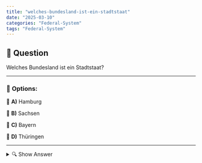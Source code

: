 ```yaml
---
title: "welches-bundesland-ist-ein-stadtstaat"
date: "2025-03-10"
categories: "Federal-System"
tags: "Federal-System"
---
```


## 📌 **Question**

Welches Bundesland ist ein Stadtstaat?



---

### 📝 **Options:**

🔘 **A)** Hamburg

🔘 **B)** Sachsen

🔘 **C)** Bayern

🔘 **D)** Thüringen

---

<details>
  <summary>🔍 Show Answer</summary>

  <p>
💡  <b>Correct Answer:</b>  a
  </p>
  <p>
    📖<b>Explanation:</b>
    Deutschland besteht aus 16 Bundesländern, die unterschiedliche Strukturen aufweisen. Einige dieser Bundesländer sind sogenannte Stadtstaaten, das heißt, sie umfassen hauptsächlich eine große Stadt und ihr direktes Umland. Diese Stadtstaaten haben eine besondere Verwaltungsstruktur, da sie sowohl auf kommunaler als auch auf Landesebene agieren. Beispiele für Stadtstaaten sind Hamburg und Berlin. Im Gegensatz dazu sind andere Bundesländer wie Sachsen, Bayern und Thüringen Flächenländer mit mehreren Städten und Regionen. Die Frage zielt darauf ab, das Wissen über die Struktur der deutschen Bundesländer zu testen.
  </p>
</details>
